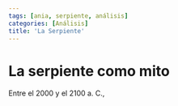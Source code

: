 ```yaml
---
tags: [ania, serpiente, análisis]
categories: [Análisis]
title: 'La Serpiente'
---
```


# La serpiente como mito

Entre el 2000 y el 2100 a. C.,

